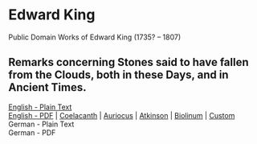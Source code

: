 # Edward King

Public Domain Works of Edward King (1735? – 1807)

## Remarks concerning Stones said to have fallen from the Clouds, both in these Days, and in Ancient Times.

[English - Plain Text](remarks-concerning-stones/full-text-english.md)  
[English - PDF](https://cdn.solaranamnesis.com/EdwardKing/king_stones_from_clouds_1796_english.pdf) | [Coelacanth](https://cdn.solaranamnesis.com/EdwardKing/king_stones_from_clouds_1796_english_coelacanth.pdf) | [Auriocus](https://cdn.solaranamnesis.com/EdwardKing/king_stones_from_clouds_1796_english_aurical.pdf) | [Atkinson](https://cdn.solaranamnesis.com/EdwardKing/king_stones_from_clouds_1796_english_atkinson.pdf) | [Biolinum](https://cdn.solaranamnesis.com/EdwardKing/king_stones_from_clouds_1796_english_biolinum.pdf) | [Custom](https://cdn.solaranamnesis.com/EdwardKing/king_stones_from_clouds_1796_english_custom.pdf)  
German - Plain Text  
German - PDF  
